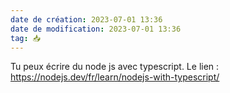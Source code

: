 ```yaml
---
date de création: 2023-07-01 13:36
date de modification: 2023-07-01 13:36
tag: 📥
---
```

Tu peux écrire du node js avec typescript. Le lien : https://nodejs.dev/fr/learn/nodejs-with-typescript/